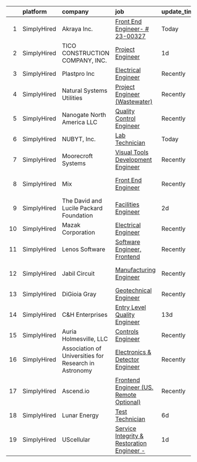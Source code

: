

|    | platform    | company                                               | job                                                                                                                                                    | update_time   | location                 |
|---:|:------------|:------------------------------------------------------|:-------------------------------------------------------------------------------------------------------------------------------------------------------|:--------------|:-------------------------|
|  1 | SimplyHired | Akraya Inc.                                           | [Front End Engineer- # 23-00327](https://www.simplyhired.com/job/82fI1kKspSsM_YcSMg78Hh-Er8Ncp_wJtLBejeBfWGH8A2eq70UySg?q=visual+engineer)             | Today         | Mountain View, CA        |
|  2 | SimplyHired | TICO CONSTRUCTION COMPANY, INC.                       | [Project Engineer](https://www.simplyhired.com/job/y3Lj8-BT-01jyDP4XxAcqjCbw7wImM7BqAcSDcXZbIHm1ccEwYkrqA?q=visual+engineer)                           | 1d            | San Jose, CA             |
|  3 | SimplyHired | Plastpro Inc                                          | [Electrical Engineer](https://www.simplyhired.com/job/MvEPbPs2gH79JXAoRoztHuZkiwmH8PyPwjeDQfzBhlPn-i5X8PzWPQ?q=visual+engineer)                        | Recently      | Ashtabula, OH            |
|  4 | SimplyHired | Natural Systems Utilities                             | [Project Engineer (Wastewater)](https://www.simplyhired.com/job/Pe0bP-H-HQ-sED0RIRrz56q9-qHqVe60psdnpj-zNn1Z-9XMI6IYYA?q=visual+engineer)              | Recently      | Fall River, MA           |
|  5 | SimplyHired | Nanogate North America LLC                            | [Quality Control Engineer](https://www.simplyhired.com/job/9iZb-sj6vDVkvGJdufDTv2tY0puAQu-7MIIJoqPxD2KQIOS9VneCoA?q=visual+engineer)                   | Recently      | Mansfield, OH            |
|  6 | SimplyHired | NUBYT, Inc.                                           | [Lab Technician](https://www.simplyhired.com/job/W6nDPUjTvtfBuVPztIJ1HaIDo5akH8bPFjreWpjp-YNGMYHCfTtYRg?q=visual+engineer)                             | Today         | San Jose, CA             |
|  7 | SimplyHired | Moorecroft Systems                                    | [Visual Tools Development Engineer](https://www.simplyhired.com/job/r7dF0i8GkmIbk8YargSJhR7PWufY4SYzMAtpN78Nc5uIQ1aSM_OJDQ?q=visual+engineer)          | Recently      | Remote                   |
|  8 | SimplyHired | Mix                                                   | [Front End Engineer](https://www.simplyhired.com/job/fK0R4qyWeRqeiI-bXAnK1xvHsx9qsAb7ccUW-U4FfG_3YV76sZDosA?q=visual+engineer)                         | Recently      | San Francisco, CA        |
|  9 | SimplyHired | The David and Lucile Packard Foundation               | [Facilities Engineer](https://www.simplyhired.com/job/G6rwpddcyD696KLVFTMGyEKrqRa6ZpKvz7iuxYDbIHm_x83PVblL4A?q=visual+engineer)                        | 2d            | Los Altos, CA            |
| 10 | SimplyHired | Mazak Corporation                                     | [Electrical Engineer](https://www.simplyhired.com/job/QAy5u1Q-a0touV9SqjE5LFZovZmcpTJbluqGoNqgM_CqpGU196CsuA?q=visual+engineer)                        | Recently      | Florence, KY             |
| 11 | SimplyHired | Lenos Software                                        | [Software Engineer, Frontend](https://www.simplyhired.com/job/CLXK2ucFeFwz83ETZ1A6j8fZMcf9-CuKOMEhh-zao3IuhJbtBUXv4w?q=visual+engineer)                | Recently      | Remote                   |
| 12 | SimplyHired | Jabil Circuit                                         | [Manufacturing Engineer](https://www.simplyhired.com/job/x-EF-e-SVp6f-R9XcfObFimbkRqjFUNVMmsdSzfEwI1Im19-6QeVKg?q=visual+engineer)                     | Recently      | San Jose, CA +1 location |
| 13 | SimplyHired | DiGioia Gray                                          | [Geotechnical Engineer](https://www.simplyhired.com/job/0ULkxwt6RlJIgUkOm0erK33Df9ZYCMYjgFPK0V5jBjivjum255AonQ?q=visual+engineer)                      | Recently      | Gilbert, AZ              |
| 14 | SimplyHired | C&H Enterprises                                       | [Entry Level Quality Engineer](https://www.simplyhired.com/job/W-Cr6gwVOttc0N3KXuWn1P9wOrUsDLJ2jKHA312IfKZkX4yRqPUkoA?q=visual+engineer)               | 13d           | Fremont, CA              |
| 15 | SimplyHired | Auria Holmesville, LLC                                | [Controls Engineer](https://www.simplyhired.com/job/H9ySpmzmX41Kf7rJJ0QB-GNk_MmlHglemE5OHIkVFEeemfRG1kNQKw?q=visual+engineer)                          | Recently      | Holmesville, OH          |
| 16 | SimplyHired | Association of Universities for Research in Astronomy | [Electronics & Detector Engineer](https://www.simplyhired.com/job/Sehtwyn3MaoYw0xJybE7MlWz9fel5kuSa1hYklUVbgxJo_Pq9tkmLA?q=visual+engineer)            | Recently      | Hilo, HI                 |
| 17 | SimplyHired | Ascend.io                                             | [Frontend Engineer (US. Remote Optional)](https://www.simplyhired.com/job/JYu8OICUJq9W5nWh2vqrOvTqNdRaMtm9p9hdDcciu_OCUKAB4V5XGg?q=visual+engineer)    | Recently      | Remote                   |
| 18 | SimplyHired | Lunar Energy                                          | [Test Technician](https://www.simplyhired.com/job/3GtzvK8pKKvlqdvaKQO8EwKpaAjg_m3iDnnBUf4d62Q1v4qyyYRWOg?q=visual+engineer)                            | 6d            | Mountain View, CA        |
| 19 | SimplyHired | UScellular                                            | [Service Integrity & Restoration Engineer -](https://www.simplyhired.com/job/jcJ2DrJUFJDqx1tU6c98vtFPiO_glCAbxOJIe9aUi_jUSCBJBuJ0NQ?q=visual+engineer) | 1d            | Eureka, CA               |